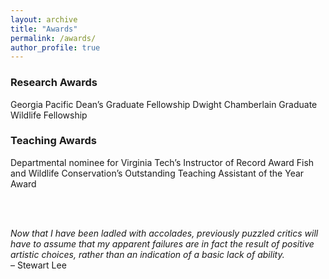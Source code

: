 ```yaml
---
layout: archive
title: "Awards"
permalink: /awards/
author_profile: true
---
```


### Research Awards
Georgia Pacific Dean’s Graduate Fellowship
Dwight Chamberlain Graduate Wildlife Fellowship

### Teaching Awards
Departmental nominee for Virginia Tech’s Instructor of Record Award
Fish and Wildlife Conservation’s Outstanding Teaching Assistant of the Year Award

<br />
<br />

_Now that I have been ladled with accolades, previously puzzled critics will have to assume that my apparent failures are in fact the result of positive artistic choices, rather than an indication of a basic lack of ability._\
– Stewart Lee
